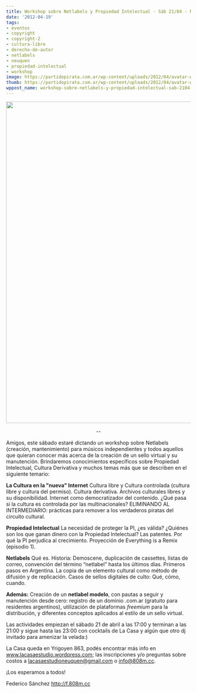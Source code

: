 ```yaml
---
title: Workshop sobre Netlabels y Propiedad Intelectual - Sáb 21/04 - Neuquén
date: '2012-04-19'
tags:
- eventos
- copyright
- copyright-2
- cultura-libre
- derecho-de-autor
- netlabels
- neuquen
- propiedad-intelectual
- workshop
image: https://partidopirata.com.ar/wp-content/uploads/2012/04/avatar-workshopnetlabels.png
thumb: https://partidopirata.com.ar/wp-content/uploads/2012/04/avatar-workshopnetlabels-150x150.png
wppost_name: workshop-sobre-netlabels-y-propiedad-intelectual-sab-2104-neuquen
---
```


<a href="https://partidopirata.com.ar/wp-content/uploads/2012/04/a3-workshopnetlabels-lacasa-b.png"><img class="aligncenter size-large wp-image-4126" title="a3-workshopnetlabels-lacasa-b" src="https://partidopirata.com.ar/wp-content/uploads/2012/04/a3-workshopnetlabels-lacasa-b-724x1024.png" alt="" width="620" height="876" /></a>
<p style="text-align: center;">--</p>
Amigos, este sábado estaré dictando un workshop sobre Netlabels (creación, mantenimiento) para músicos independientes y todos aquellos que quieran conocer más acerca de la creación de un sello virtual y su manutención. Brindaremos conocimientos específicos sobre Propiedad Intelectual, Cultura Derivativa y muchos temas más que se describen en el siguiente temario:

<strong>La Cultura en la "nueva" Internet</strong>
Cultura libre y Cultura controlada (cultura libre y cultura del permiso). Cultura derivativa.
Archivos culturales libres y su disponibilidad.
Internet como democratizador del contenido.
¿Qué pasa si la cultura es controlada por las multinacionales?
ELIMINANDO AL INTERMEDIARIO: prácticas para remover a los verdaderos piratas del circuito cultural.

<strong>Propiedad Intelectual</strong>
La necesidad de proteger la PI, ¿es válida?
¿Quiénes son los que ganan dinero con la Propiedad Intelectual?
Las patentes. Por qué la PI perjudica al crecimiento.
Proyección de Everything is a Remix (episodio 1).

<strong>Netlabels</strong>
Qué es. Historia: Demoscene, duplicación de cassettes, listas de correo, convención del término “netlabel” hasta los últimos días.
Primeros pasos en Argentina.
La copia de un elemento cultural como método de difusión y de replicación.
Casos de sellos digitales de culto: Qué, cómo, cuando.

<strong>Además:</strong>
Creación de un <strong>netlabel modelo</strong>, con pautas a seguir y manutención desde cero: registro de un dominio .com.ar (gratuito para residentes argentinos), utilización de plataformas <em>freemium</em> para la distribución, y diferentes conceptos aplicados al estilo de un sello virtual.

Las actividades empiezan el sábado 21 de abril a las 17:00 y terminan a las 21:00 y sigue hasta las 23:00 con cocktails de La Casa y algún que otro dj invitado para amenizar la velada:)

La Casa queda en Yrigoyen 863, podés encontrar más info en <a href="http://www.lacasaestudio.wordpress.com/">www.lacasaestudio.wordpress.com</a>; las inscripciones y/o preguntas sobre costos a <a href="mailto:lacasaestudioneuquen@gmail.com">lacasaestudioneuquen@gmail.com</a> o info@808m.cc.

¡Los esperamos a todos!


Federico Sánchez
<a href="http://f.808m.cc/">http://f.808m.cc</a>
